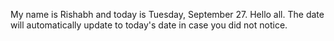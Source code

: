 My name is Rishabh and today is Tuesday, September 27. Hello all. The date will automatically update to today's date in case you did not notice.
